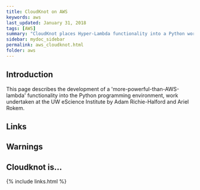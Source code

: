 ```yaml
---
title: CloudKnot on AWS
keywords: aws
last_updated: January 31, 2018
tags: [AWS]
summary: "CloudKnot places Hyper-Lambda functionality into a Python working environment"
sidebar: mydoc_sidebar
permalink: aws_cloudknot.html
folder: aws
---
```


## Introduction


This page describes the development of a 'more-powerful-than-AWS-lambda' functionality into the Python
programming environment, work undertaken at the UW eScience Institute by Adam Richie-Halford and Ariel Rokem.


## Links


## Warnings


## Cloudknot is...




{% include links.html %}
